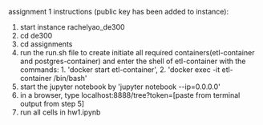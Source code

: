 assignment 1 instructions (public key has been added to instance):
1. start instance rachelyao_de300
2. cd de300
3. cd assignments
4. run the run.sh file to create initiate all required containers(etl-container and postgres-container) and enter the shell of etl-container with the commands: 1. 'docker start etl-container', 2. 'docker exec -it etl-container /bin/bash'
6. start the jupyter notebook by 'jupyter notebook --ip=0.0.0.0'
7. in a browser, type localhost:8888/tree?token=[paste from terminal output from step 5]
8. run all cells in hw1.ipynb

